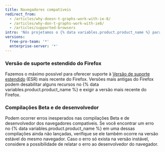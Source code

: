 ```yaml
---
title: Navegadores compatíveis
redirect_from:
  - /articles/why-doesn-t-graphs-work-with-ie-8/
  - /articles/why-don-t-graphs-work-with-ie8/
  - /articles/supported-browsers
intro: 'Nós projetamos o {% data variables.product.product_name %} para ser compatível com os navegadores web mais recentes. Nós suportamos as versões atuais de [Chrome](https://www.google.com/chrome/), [Firefox](http://www.mozilla.org/firefox/), [Safari](http://www.apple. om/safari/), {% if currentVersion != "free-pro-team@latest" and currentVersion ver_lt "enterprise-server@2.16" %}Internet Explorer 11, {% endif %}and [Microsoft Edge](https://www.microsoft.com/en-us/windows/microsoft-edge).'
versions:
  free-pro-team: '*'
  enterprise-server: '*'
---
```


### Versão de suporte estendido do Firefox

Fazemos o máximo possível para oferecer suporte à [Versão de suporte estendido](https://www.mozilla.org/en-US/firefox/organizations/) (ESR) mais recente do Firefox. Versões mais antigas do Firefox podem desabilitar alguns recursos no {% data variables.product.product_name %} e exigir a versão mais recente do Firefox.

### Compilações Beta e de desenvolvedor

Podem ocorrer erros inesperados nas compilações Beta e de desenvolvedor dos navegadores compatíveis. Se você encontrar um erro no {% data variables.product.product_name %} em uma dessas compilações ainda não lançadas, verifique se ele também ocorre na versão estável do mesmo navegador. Caso o erro só exista na versão instável, considere a possibilidade de relatar o erro ao desenvolvedor do navegador.
